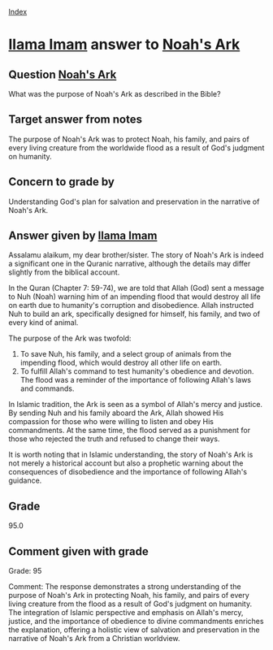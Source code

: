 
[Index](../../index.md)
# [llama Imam](../../answering_models/llama_Imam.md) answer to [Noah's Ark](../../questions/Noah's_Ark.md)

## Question [Noah's Ark](../../questions/Noah's_Ark.md)
What was the purpose of Noah's Ark as described in the Bible?

## Target answer from notes
The purpose of Noah's Ark was to protect Noah, his family, and pairs of every living creature from the worldwide flood as a result of God's judgment on humanity.

## Concern to grade by
Understanding God's plan for salvation and preservation in the narrative of Noah's Ark.

## Answer given by [llama Imam](../../answering_models/llama_Imam.md)
Assalamu alaikum, my dear brother/sister. The story of Noah's Ark is indeed a significant one in the Quranic narrative, although the details may differ slightly from the biblical account.

In the Quran (Chapter 7: 59-74), we are told that Allah (God) sent a message to Nuh (Noah) warning him of an impending flood that would destroy all life on earth due to humanity's corruption and disobedience. Allah instructed Nuh to build an ark, specifically designed for himself, his family, and two of every kind of animal.

The purpose of the Ark was twofold:

1. To save Nuh, his family, and a select group of animals from the impending flood, which would destroy all other life on earth.
2. To fulfill Allah's command to test humanity's obedience and devotion. The flood was a reminder of the importance of following Allah's laws and commands.

In Islamic tradition, the Ark is seen as a symbol of Allah's mercy and justice. By sending Nuh and his family aboard the Ark, Allah showed His compassion for those who were willing to listen and obey His commandments. At the same time, the flood served as a punishment for those who rejected the truth and refused to change their ways.

It is worth noting that in Islamic understanding, the story of Noah's Ark is not merely a historical account but also a prophetic warning about the consequences of disobedience and the importance of following Allah's guidance.

## Grade
95.0

## Comment given with grade
Grade: 95

Comment: The response demonstrates a strong understanding of the purpose of Noah's Ark in protecting Noah, his family, and pairs of every living creature from the flood as a result of God's judgment on humanity. The integration of Islamic perspective and emphasis on Allah's mercy, justice, and the importance of obedience to divine commandments enriches the explanation, offering a holistic view of salvation and preservation in the narrative of Noah's Ark from a Christian worldview.
